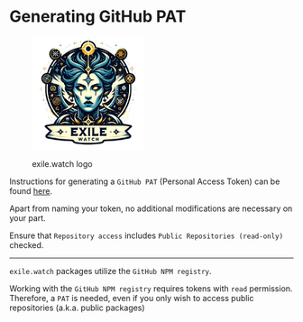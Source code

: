 # Generating GitHub PAT

<figure><img src="../.gitbook/assets/exile.watch logo" alt="" width="200"><figcaption><p>exile.watch logo</p></figcaption></figure>

Instructions for generating a `GitHub PAT` (Personal Access Token) can be found [here](https://docs.github.com/en/authentication/keeping-your-account-and-data-secure/managing-your-personal-access-tokens#creating-a-fine-grained-personal-access-token).

Apart from naming your token, no additional modifications are necessary on your part.

Ensure that `Repository access` includes `Public Repositories (read-only)` checked.

***

`exile.watch` packages utilize the `GitHub NPM registry`.

Working with the `GitHub NPM registry` requires tokens with `read` permission. Therefore, a `PAT` is needed, even if you only wish to access public repositories (a.k.a. public packages)
